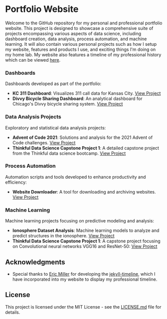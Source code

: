 # Portfolio Website

Welcome to the GitHub repository for my personal and professional portfolio website. This project is designed to showcase a comprehensive suite of projects encompassing various aspects of data science, including dashboard creation, data analysis, process automation, and machine learning.  It will also contain various personal projects such as how I setup my website, features and products I use, and exciting things I'm doing on my home lab.  My website also features a timeline of my professional history which can be viewed [here](https://jordanmartinetti.com/2023/12/21/resume.html).

### Dashboards

Dashboards developed as part of the portfolio:

- **KC 311 Dashboard**: Visualizes 311 call data for Kansas City. [View Project](https://jordanmartinetti.com/post/2023/12/15/kc-311.html)
- **Divvy Bicycle Sharing Dashboard**: An analytical dashboard for Chicago's Divvy bicycle sharing system. [View Project](https://jordanmartinetti.com/post/2023/12/15/divvy-dashboard.html)

### Data Analysis Projects

Exploratory and statistical data analysis projects:

- **Advent of Code 2021**: Solutions and analysis for the 2021 Advent of Code challenges. [View Project](https://jordanmartinetti.com/post/2023/12/18/advent-of-code-2021.html)
- **Thinkful Data Science Capstone Project 1**: A detailed capstone project from the Thinkful data science bootcamp. [View Project](https://jordanmartinetti.com/post/2023/11/10/Capstone1.html)

### Process Automation

Automation scripts and tools developed to enhance productivity and efficiency:

- **Website Downloader**: A tool for downloading and archiving websites. [View Project](https://www.jordanmartinetti.com/data-analysis/2023/11/10/website-downloader.html)

### Machine Learning

Machine learning projects focusing on predictive modeling and analysis:

- **Ionosphere Dataset Analysis**: Machine learning models to analyze and predict structures in the ionosphere. [View Project](https://jordanmartinetti.com/post/2023/12/14/ionosphere-analysis.html)
- **Thinkful Data Science Capstone Project 1**: A capstone project focusing on Convolutional neural networks VGG16 and ResNet-50: [View Project](https://www.jordanmartinetti.com/data-analysis/2024/01/22/Capstone-4.html)

## Acknowledgments

- Special thanks to [Eric Miller](https://github.com/SimplGy) for developing the [jekyll-timeline](https://github.com/SimplGy/jekyll-timeline), which I have incorporated into my website to display my professional timeline.

## License

This project is licensed under the MIT License - see the [LICENSE.md](LICENSE.md) file for details.
